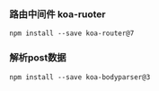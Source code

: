 ### 路由中间件 koa-ruoter
```
npm install --save koa-router@7
```
### 解析post数据
```
npm install --save koa-bodyparser@3

```